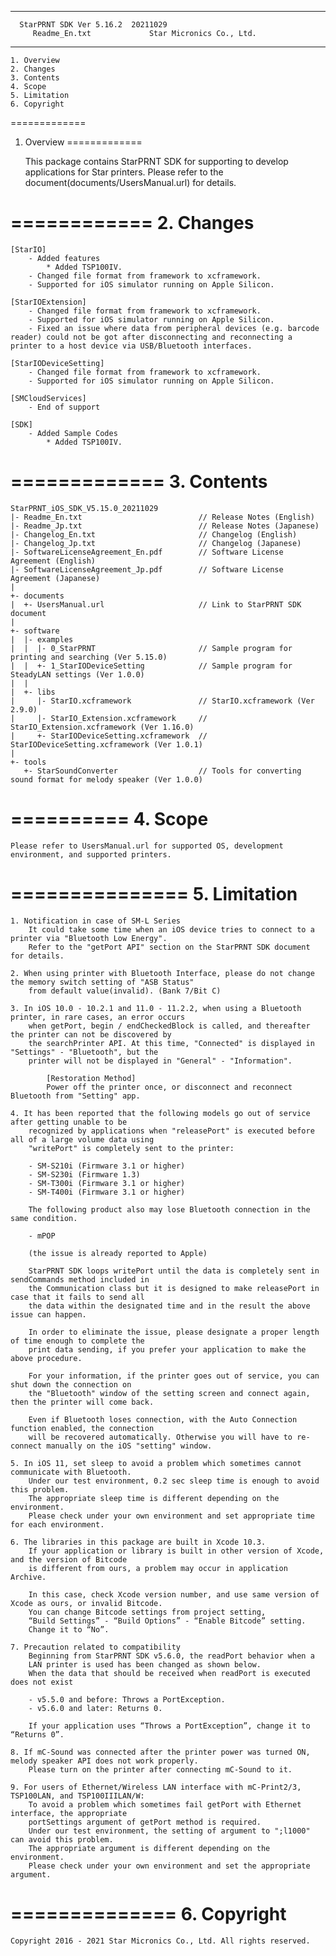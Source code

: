 ************************************************************
      StarPRNT SDK Ver 5.16.2  20211029
         Readme_En.txt             Star Micronics Co., Ltd.
************************************************************

    1. Overview
    2. Changes
    3. Contents
    4. Scope
    5. Limitation
    6. Copyright

=============
 1. Overview
=============

    This package contains StarPRNT SDK for supporting to develop applications for Star printers.
    Please refer to the document(documents/UsersManual.url) for details.

============
 2. Changes
============

    [StarIO]
        - Added features
            * Added TSP100IV.
        - Changed file format from framework to xcframework.
        - Supported for iOS simulator running on Apple Silicon.

    [StarIOExtension]
        - Changed file format from framework to xcframework.
        - Supported for iOS simulator running on Apple Silicon.
        - Fixed an issue where data from peripheral devices (e.g. barcode reader) could not be got after disconnecting and reconnecting a printer to a host device via USB/Bluetooth interfaces.

    [StarIODeviceSetting]
        - Changed file format from framework to xcframework.
        - Supported for iOS simulator running on Apple Silicon.

    [SMCloudServices]
        - End of support

    [SDK]
        - Added Sample Codes
            * Added TSP100IV.

=============
 3. Contents
=============

    StarPRNT_iOS_SDK_V5.15.0_20211029
    |- Readme_En.txt                          // Release Notes (English)
    |- Readme_Jp.txt                          // Release Notes (Japanese)
    |- Changelog_En.txt                       // Changelog (English)
    |- Changelog_Jp.txt                       // Changelog (Japanese)
    |- SoftwareLicenseAgreement_En.pdf        // Software License Agreement (English)
    |- SoftwareLicenseAgreement_Jp.pdf        // Software License Agreement (Japanese)
    |
    +- documents
    |  +- UsersManual.url                     // Link to StarPRNT SDK document
    |
    +- software
    |  |- examples
    |  |  |- 0_StarPRNT                       // Sample program for printing and searching (Ver 5.15.0)
    |  |  +- 1_StarIODeviceSetting            // Sample program for SteadyLAN settings (Ver 1.0.0)
    |  |
    |  +- libs
    |     |- StarIO.xcframework               // StarIO.xcframework (Ver 2.9.0)
    |     |- StarIO_Extension.xcframework     // StarIO_Extension.xcframework (Ver 1.16.0)
    |     +- StarIODeviceSetting.xcframework  // StarIODeviceSetting.xcframework (Ver 1.0.1)
    |
    +- tools
       +- StarSoundConverter                  // Tools for converting sound format for melody speaker (Ver 1.0.0)

==========
 4. Scope
==========

    Please refer to UsersManual.url for supported OS, development environment, and supported printers.

===============
 5. Limitation
===============

    1. Notification in case of SM-L Series
        It could take some time when an iOS device tries to connect to a printer via "Bluetooth Low Energy".
        Refer to the "getPort API" section on the StarPRNT SDK document for details.

    2. When using printer with Bluetooth Interface, please do not change the memory switch setting of "ASB Status"
        from default value(invalid). (Bank 7/Bit C)

    3. In iOS 10.0 - 10.2.1 and 11.0 - 11.2.2, when using a Bluetooth printer, in rare cases, an error occurs
        when getPort, begin / endCheckedBlock is called, and thereafter the printer can not be discovered by
        the searchPrinter API. At this time, "Connected" is displayed in "Settings" - "Bluetooth", but the
        printer will not be displayed in "General" - "Information".

            [Restoration Method]
            Power off the printer once, or disconnect and reconnect Bluetooth from "Setting" app.

    4. It has been reported that the following models go out of service after getting unable to be
        recognized by applications when "releasePort" is executed before all of a large volume data using
        "writePort" is completely sent to the printer:

        - SM-S210i (Firmware 3.1 or higher)
        - SM-S230i (Firmware 1.3)
        - SM-T300i (Firmware 3.1 or higher)
        - SM-T400i (Firmware 3.1 or higher)

        The following product also may lose Bluetooth connection in the same condition.

        - mPOP

        (the issue is already reported to Apple)

        StarPRNT SDK loops writePort until the data is completely sent in sendCommands method included in
        the Communication class but it is designed to make releasePort in case that it fails to send all
        the data within the designated time and in the result the above issue can happen.

        In order to eliminate the issue, please designate a proper length of time enough to complete the
        print data sending, if you prefer your application to make the above procedure.

        For your information, if the printer goes out of service, you can shut down the connection on
        the "Bluetooth" window of the setting screen and connect again, then the printer will come back.

        Even if Bluetooth loses connection, with the Auto Connection function enabled, the connection
        will be recovered automatically. Otherwise you will have to re-connect manually on the iOS "setting" window.

    5. In iOS 11, set sleep to avoid a problem which sometimes cannot communicate with Bluetooth.
        Under our test environment, 0.2 sec sleep time is enough to avoid this problem.
        The appropriate sleep time is different depending on the environment.
        Please check under your own environment and set appropriate time for each environment.

    6. The libraries in this package are built in Xcode 10.3.
        If your application or library is built in other version of Xcode, and the version of Bitcode
        is different from ours, a problem may occur in application Archive.

        In this case, check Xcode version number, and use same version of Xcode as ours, or invalid Bitcode.
        You can change Bitcode settings from project setting,
        “Build Settings” - “Build Options” - “Enable Bitcode” setting.
        Change it to “No”.

    7. Precaution related to compatibility
        Beginning from StarPRNT SDK v5.6.0, the readPort behavior when a
        LAN printer is used has been changed as shown below.
        When the data that should be received when readPort is executed does not exist

        - v5.5.0 and before: Throws a PortException.
        - v5.6.0 and later: Returns 0.

        If your application uses “Throws a PortException”, change it to “Returns 0”.

    8. If mC-Sound was connected after the printer power was turned ON, melody speaker API does not work properly.
        Please turn on the printer after connecting mC-Sound to it.

    9. For users of Ethernet/Wireless LAN interface with mC-Print2/3, TSP100LAN, and TSP100IIILAN/W:
        To avoid a problem which sometimes fail getPort with Ethernet interface, the appropriate
        portSettings argument of getPort method is required.
        Under our test environment, the setting of argument to ";l1000" can avoid this problem.
        The appropriate argument is different depending on the environment.
        Please check under your own environment and set the appropriate argument.

==============
 6. Copyright
==============

    Copyright 2016 - 2021 Star Micronics Co., Ltd. All rights reserved.

